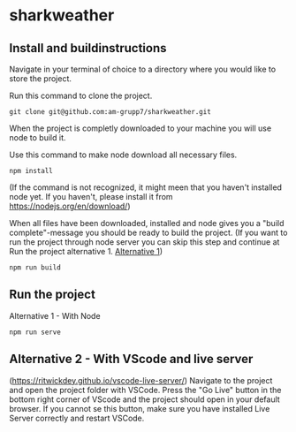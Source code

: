 # sharkweather

## Install and buildinstructions

Navigate in your terminal of choice to a directory where you would like to store the project. 

Run this command to clone the project.
```
git clone git@github.com:am-grupp7/sharkweather.git
```
When the project is completly downloaded to your machine you will use node to build it. 

Use this command to make node download all necessary files.
```
npm install
```
(If the command is not recognized, it might meen that you haven't installed node yet. If you haven't, please install it from https://nodejs.org/en/download/)

When all files have been downloaded, installed and node gives you a "build complete"-message you should be ready to build the project. (If you want to run the project through node server you can skip this step and continue at Run the project alternative 1.  [Alternative 1](#runwithnode))

```
npm run build
```

## Run the project

<a name="runwithnode"></a> Alternative 1 - With Node

```
npm run serve
```
## Alternative 2 - With VScode and live server 
(https://ritwickdey.github.io/vscode-live-server/)
Navigate to the project and open the project folder with VSCode.
Press the "Go Live" button in the bottom right corner of VScode and the project should open in your default browser. If you cannot se this button, make sure you have installed Live Server correctly and restart VSCode.


